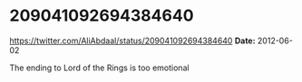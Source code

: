 # 209041092694384640
https://twitter.com/AliAbdaal/status/209041092694384640
**Date:** 2012-06-02

The ending to Lord of the Rings is too emotional
